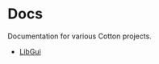 # Docs
Documentation for various Cotton projects.

- [LibGui](https://cottonmc.github.io/docs/libgui)
